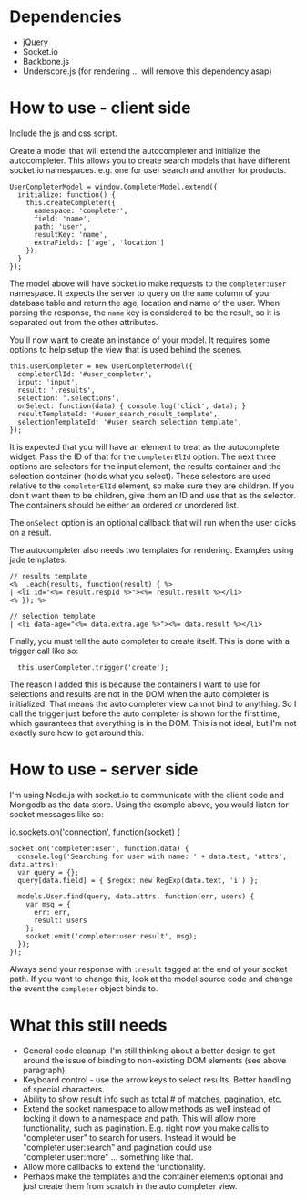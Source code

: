 Dependencies
============
* jQuery
* Socket.io
* Backbone.js
* Underscore.js (for rendering ... will remove this dependency asap)

How to use - client side
========================

Include the js and css script.

Create a model that will extend the autocompleter and initialize the autocompleter.
This allows you to create search models that have different socket.io namespaces. e.g. one for user search 
and another for products.

    UserCompleterModel = window.CompleterModel.extend({
      initialize: function() {
        this.createCompleter({
          namespace: 'completer',
          field: 'name',
          path: 'user',
          resultKey: 'name',
          extraFields: ['age', 'location']
        });
      }
    });

The model above will have socket.io make requests to the `completer:user` namespace. It expects the server
to query on the `name` column of your database table and return the age, location and name of the user. 
When parsing the response, the `name` key is considered to be the result, so it is separated out from the other attributes. 

You'll now want to create an instance of your model. It requires some options to help setup the view that is used behind the scenes. 

    this.userCompleter = new UserCompleterModel({
      completerElId: '#user_completer',
      input: 'input',
      result: '.results', 
      selection: '.selections',
      onSelect: function(data) { console.log('click', data); }
      resultTemplateId: '#user_search_result_template',
      selectionTemplateId: '#user_search_selection_template',
    });

It is expected that you will have an element to treat as the autocomplete widget. Pass the ID of that for the `completerElId` option. 
The next three options are selectors for the input element, the results container and the selection container (holds what you select). These selectors are used relative to the `completerElId` element, so make sure they are children. If you don't want them to be children, give them an ID and use that as the selector. The containers should be either an ordered or unordered list.

The `onSelect` option is an optional callback that will run when the user clicks on a result.

The autocompleter also needs two templates for rendering. Examples using jade templates:

    // results template
    <% _.each(results, function(result) { %>
    | <li id="<%= result.respId %>"><%= result.result %></li>
    <% }); %>

    // selection template
    | <li data-age="<%= data.extra.age %>"><%= data.result %></li>

Finally, you must tell the auto completer to create itself. This is done with a trigger call like so:
  
      this.userCompleter.trigger('create');

The reason I added this is because the containers I want to use for selections and results are not in the DOM when the auto completer is initialized. That means the auto completer view cannot bind to anything. So I call the trigger just before the auto completer is shown for the first time, which gaurantees that everything is in the DOM. This is not ideal, but I'm not exactly sure how to get around this.

How to use - server side 
========================

I'm using Node.js with socket.io to communicate with the client code and Mongodb as the data store. Using the example above, you would listen for socket messages like so:

  io.sockets.on('connection', function(socket) {

    socket.on('completer:user', function(data) {
      console.log('Searching for user with name: ' + data.text, 'attrs', data.attrs);
      var query = {};
      query[data.field] = { $regex: new RegExp(data.text, 'i') };
      
      models.User.find(query, data.attrs, function(err, users) {
        var msg = {
          err: err,
          result: users
        };
        socket.emit('completer:user:result', msg);
      });
    });

Always send your response with `:result` tagged at the end of your socket path. If you want to change this, look at the model source code and change the event the `completer` object binds to.

What this still needs
=====================
* General code cleanup. I'm still thinking about a better design to get around the issue of binding to non-existing DOM elements (see above paragraph). 
* Keyboard control - use the arrow keys to select results. Better handling of special characters.
* Ability to show result info such as total # of matches, pagination, etc.
* Extend the socket namespace to allow methods as well instead of locking it down to a namespace and path. This will allow more functionality, such as pagination. E.g. right now you make calls to "completer:user" to search for users. Instead it would be "completer:user:search" and pagination could use "completer:user:more" ... something like that.
* Allow more callbacks to extend the functionality.
* Perhaps make the templates and the container elements optional and just create them from scratch in the auto completer view.
